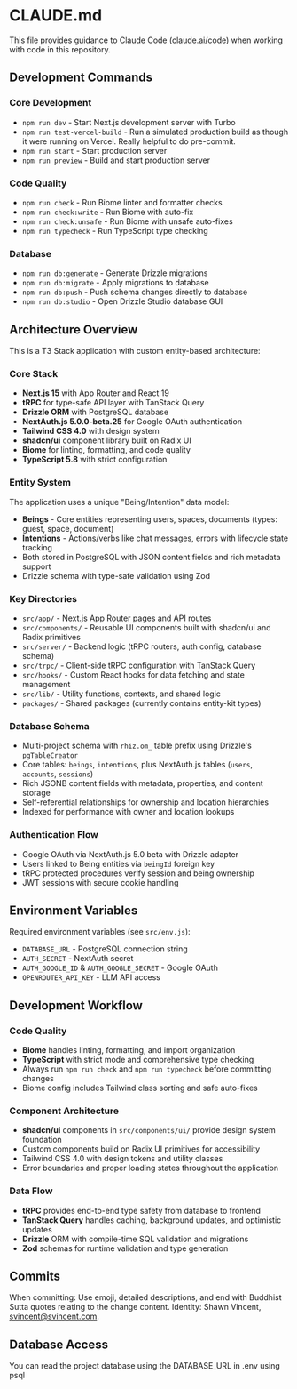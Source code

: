 
# CLAUDE.md

This file provides guidance to Claude Code (claude.ai/code) when working with code in this repository.

## Development Commands

### Core Development
- `npm run dev` - Start Next.js development server with Turbo
- `npm run test-vercel-build` - Run a simulated production build as though it were running on Vercel.  Really helpful to do pre-commit.
- `npm run start` - Start production server
- `npm run preview` - Build and start production server

### Code Quality
- `npm run check` - Run Biome linter and formatter checks
- `npm run check:write` - Run Biome with auto-fix
- `npm run check:unsafe` - Run Biome with unsafe auto-fixes
- `npm run typecheck` - Run TypeScript type checking

### Database
- `npm run db:generate` - Generate Drizzle migrations
- `npm run db:migrate` - Apply migrations to database
- `npm run db:push` - Push schema changes directly to database
- `npm run db:studio` - Open Drizzle Studio database GUI

## Architecture Overview

This is a T3 Stack application with custom entity-based architecture:

### Core Stack
- **Next.js 15** with App Router and React 19
- **tRPC** for type-safe API layer with TanStack Query
- **Drizzle ORM** with PostgreSQL database
- **NextAuth.js 5.0.0-beta.25** for Google OAuth authentication
- **Tailwind CSS 4.0** with design system
- **shadcn/ui** component library built on Radix UI
- **Biome** for linting, formatting, and code quality
- **TypeScript 5.8** with strict configuration

### Entity System
The application uses a unique "Being/Intention" data model:

- **Beings** - Core entities representing users, spaces, documents (types: guest, space, document)
- **Intentions** - Actions/verbs like chat messages, errors with lifecycle state tracking
- Both stored in PostgreSQL with JSON content fields and rich metadata support
- Drizzle schema with type-safe validation using Zod

### Key Directories
- `src/app/` - Next.js App Router pages and API routes
- `src/components/` - Reusable UI components built with shadcn/ui and Radix primitives
- `src/server/` - Backend logic (tRPC routers, auth config, database schema)
- `src/trpc/` - Client-side tRPC configuration with TanStack Query
- `src/hooks/` - Custom React hooks for data fetching and state management
- `src/lib/` - Utility functions, contexts, and shared logic
- `packages/` - Shared packages (currently contains entity-kit types)

### Database Schema
- Multi-project schema with `rhiz.om_` table prefix using Drizzle's `pgTableCreator`
- Core tables: `beings`, `intentions`, plus NextAuth.js tables (`users`, `accounts`, `sessions`)
- Rich JSONB content fields with metadata, properties, and content storage
- Self-referential relationships for ownership and location hierarchies
- Indexed for performance with owner and location lookups

### Authentication Flow
- Google OAuth via NextAuth.js 5.0 beta with Drizzle adapter
- Users linked to Being entities via `beingId` foreign key
- tRPC protected procedures verify session and being ownership
- JWT sessions with secure cookie handling

## Environment Variables
Required environment variables (see `src/env.js`):
- `DATABASE_URL` - PostgreSQL connection string
- `AUTH_SECRET` - NextAuth secret
- `AUTH_GOOGLE_ID` & `AUTH_GOOGLE_SECRET` - Google OAuth
- `OPENROUTER_API_KEY` - LLM API access

## Development Workflow

### Code Quality
- **Biome** handles linting, formatting, and import organization
- **TypeScript** with strict mode and comprehensive type checking
- Always run `npm run check` and `npm run typecheck` before committing changes
- Biome config includes Tailwind class sorting and safe auto-fixes

### Component Architecture
- **shadcn/ui** components in `src/components/ui/` provide design system foundation
- Custom components build on Radix UI primitives for accessibility
- Tailwind CSS 4.0 with design tokens and utility classes
- Error boundaries and proper loading states throughout the application

### Data Flow
- **tRPC** provides end-to-end type safety from database to frontend
- **TanStack Query** handles caching, background updates, and optimistic updates
- **Drizzle** ORM with compile-time SQL validation and migrations
- **Zod** schemas for runtime validation and type generation

## Commits
When committing: Use emoji, detailed descriptions, and end with Buddhist Sutta quotes relating to the change content. Identity: Shawn Vincent, svincent@svincent.com.

## Database Access
You can read the project database using the DATABASE_URL in .env using psql

